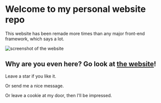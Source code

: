 # Welcome to my personal website repo

This website has been remade more times than any major front-end framework, which says a lot.

![screenshot of the website](https://github.com/user-attachments/assets/44c756f0-d5a5-4e7a-893a-ac3104e0c9b7)

## Why are you even here? Go look at [the website](https://gustafik.com)!

Leave a star if you like it.

Or send me a nice message.

Or leave a cookie at my door, then I'll be impressed.
